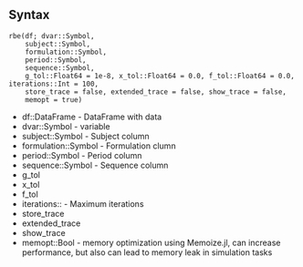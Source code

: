 
## Syntax

```
rbe(df; dvar::Symbol,
    subject::Symbol,
    formulation::Symbol,
    period::Symbol,
    sequence::Symbol,
    g_tol::Float64 = 1e-8, x_tol::Float64 = 0.0, f_tol::Float64 = 0.0, iterations::Int = 100,
    store_trace = false, extended_trace = false, show_trace = false,
    memopt = true)
```

- df::DataFrame - DataFrame with data
- dvar::Symbol - variable
- subject::Symbol - Subject column
- formulation::Symbol - Formulation clumn
- period::Symbol - Period column
- sequence::Symbol - Sequence column
- g_tol
- x_tol
- f_tol
- iterations:: - Maximum iterations
- store_trace
- extended_trace
- show_trace
- memopt::Bool - memory optimization using Memoize.jl, can increase performance, but also can lead to memory leak in simulation tasks   
